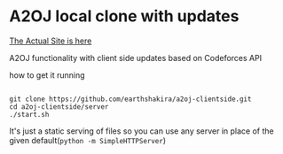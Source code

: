 # A2OJ local clone with updates

[The Actual Site is here](./server/)

A2OJ functionality with client side updates based on Codeforces API


how to get it running

```

git clone https://github.com/earthshakira/a2oj-clientside.git
cd a2oj-clientside/server
./start.sh

```


It's just a static serving of files so you can use any server in place of the given default(`python -m SimpleHTTPServer`)

